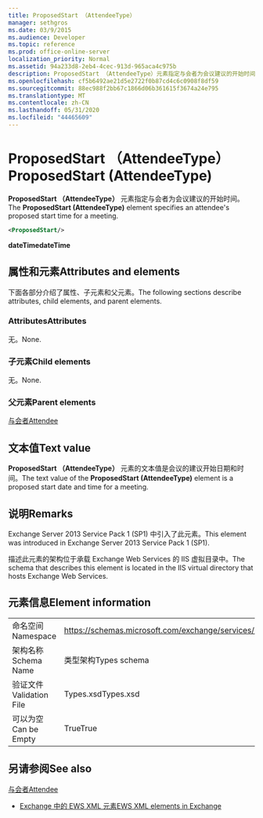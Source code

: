 ```yaml
---
title: ProposedStart （AttendeeType）
manager: sethgros
ms.date: 03/9/2015
ms.audience: Developer
ms.topic: reference
ms.prod: office-online-server
localization_priority: Normal
ms.assetid: 94a233d8-2eb4-4cec-913d-965aca4c975b
description: ProposedStart （AttendeeType）元素指定与会者为会议建议的开始时间。
ms.openlocfilehash: cf5b6492ae21d5e2722f0b87cd4c6c0908f8df59
ms.sourcegitcommit: 88ec988f2bb67c1866d06b361615f3674a24e795
ms.translationtype: MT
ms.contentlocale: zh-CN
ms.lasthandoff: 05/31/2020
ms.locfileid: "44465609"
---
```

# <a name="proposedstart-attendeetype"></a><span data-ttu-id="03e3a-103">ProposedStart （AttendeeType）</span><span class="sxs-lookup"><span data-stu-id="03e3a-103">ProposedStart (AttendeeType)</span></span>

<span data-ttu-id="03e3a-104">**ProposedStart （AttendeeType）** 元素指定与会者为会议建议的开始时间。</span><span class="sxs-lookup"><span data-stu-id="03e3a-104">The **ProposedStart (AttendeeType)** element specifies an attendee's proposed start time for a meeting.</span></span> 
  
```XML
<ProposedStart/>
```

 <span data-ttu-id="03e3a-105">**dateTime**</span><span class="sxs-lookup"><span data-stu-id="03e3a-105">**dateTime**</span></span>
## <a name="attributes-and-elements"></a><span data-ttu-id="03e3a-106">属性和元素</span><span class="sxs-lookup"><span data-stu-id="03e3a-106">Attributes and elements</span></span>

<span data-ttu-id="03e3a-107">下面各部分介绍了属性、子元素和父元素。</span><span class="sxs-lookup"><span data-stu-id="03e3a-107">The following sections describe attributes, child elements, and parent elements.</span></span>
  
### <a name="attributes"></a><span data-ttu-id="03e3a-108">Attributes</span><span class="sxs-lookup"><span data-stu-id="03e3a-108">Attributes</span></span>

<span data-ttu-id="03e3a-109">无。</span><span class="sxs-lookup"><span data-stu-id="03e3a-109">None.</span></span>
  
### <a name="child-elements"></a><span data-ttu-id="03e3a-110">子元素</span><span class="sxs-lookup"><span data-stu-id="03e3a-110">Child elements</span></span>

<span data-ttu-id="03e3a-111">无。</span><span class="sxs-lookup"><span data-stu-id="03e3a-111">None.</span></span>
  
### <a name="parent-elements"></a><span data-ttu-id="03e3a-112">父元素</span><span class="sxs-lookup"><span data-stu-id="03e3a-112">Parent elements</span></span>

[<span data-ttu-id="03e3a-113">与会者</span><span class="sxs-lookup"><span data-stu-id="03e3a-113">Attendee</span></span>](attendee.md)
  
## <a name="text-value"></a><span data-ttu-id="03e3a-114">文本值</span><span class="sxs-lookup"><span data-stu-id="03e3a-114">Text value</span></span>

<span data-ttu-id="03e3a-115">**ProposedStart （AttendeeType）** 元素的文本值是会议的建议开始日期和时间。</span><span class="sxs-lookup"><span data-stu-id="03e3a-115">The text value of the **ProposedStart (AttendeeType)** element is a proposed start date and time for a meeting.</span></span> 
  
## <a name="remarks"></a><span data-ttu-id="03e3a-116">说明</span><span class="sxs-lookup"><span data-stu-id="03e3a-116">Remarks</span></span>

<span data-ttu-id="03e3a-117">Exchange Server 2013 Service Pack 1 (SP1) 中引入了此元素。</span><span class="sxs-lookup"><span data-stu-id="03e3a-117">This element was introduced in Exchange Server 2013 Service Pack 1 (SP1).</span></span>
  
<span data-ttu-id="03e3a-118">描述此元素的架构位于承载 Exchange Web Services 的 IIS 虚拟目录中。</span><span class="sxs-lookup"><span data-stu-id="03e3a-118">The schema that describes this element is located in the IIS virtual directory that hosts Exchange Web Services.</span></span>
  
## <a name="element-information"></a><span data-ttu-id="03e3a-119">元素信息</span><span class="sxs-lookup"><span data-stu-id="03e3a-119">Element information</span></span>

|||
|:-----|:-----|
|<span data-ttu-id="03e3a-120">命名空间</span><span class="sxs-lookup"><span data-stu-id="03e3a-120">Namespace</span></span>  <br/> |https://schemas.microsoft.com/exchange/services/2006/types  <br/> |
|<span data-ttu-id="03e3a-121">架构名称</span><span class="sxs-lookup"><span data-stu-id="03e3a-121">Schema Name</span></span>  <br/> |<span data-ttu-id="03e3a-122">类型架构</span><span class="sxs-lookup"><span data-stu-id="03e3a-122">Types schema</span></span>  <br/> |
|<span data-ttu-id="03e3a-123">验证文件</span><span class="sxs-lookup"><span data-stu-id="03e3a-123">Validation File</span></span>  <br/> |<span data-ttu-id="03e3a-124">Types.xsd</span><span class="sxs-lookup"><span data-stu-id="03e3a-124">Types.xsd</span></span>  <br/> |
|<span data-ttu-id="03e3a-125">可以为空</span><span class="sxs-lookup"><span data-stu-id="03e3a-125">Can be Empty</span></span>  <br/> |<span data-ttu-id="03e3a-126">True</span><span class="sxs-lookup"><span data-stu-id="03e3a-126">True</span></span>  <br/> |
   
## <a name="see-also"></a><span data-ttu-id="03e3a-127">另请参阅</span><span class="sxs-lookup"><span data-stu-id="03e3a-127">See also</span></span>



[<span data-ttu-id="03e3a-128">与会者</span><span class="sxs-lookup"><span data-stu-id="03e3a-128">Attendee</span></span>](attendee.md)


- [<span data-ttu-id="03e3a-129">Exchange 中的 EWS XML 元素</span><span class="sxs-lookup"><span data-stu-id="03e3a-129">EWS XML elements in Exchange</span></span>](ews-xml-elements-in-exchange.md)


